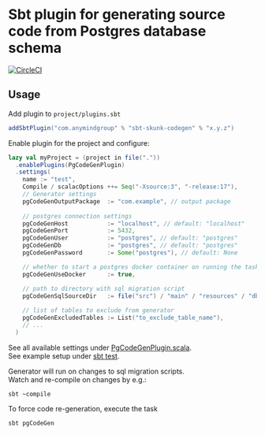 # Sbt plugin for generating source code from Postgres database schema

[![CircleCI](https://dl.circleci.com/status-badge/img/gh/AnyMindGroup/sbt-skunk-codegen/tree/master.svg?style=svg&circle-token=af4c1892eed3931096ecec734e8e318c8cc192a4)](https://dl.circleci.com/status-badge/redirect/gh/AnyMindGroup/sbt-skunk-codegen/tree/master)

## Usage

Add plugin to `project/plugins.sbt`
```scala
addSbtPlugin("com.anymindgroup" % "sbt-skunk-codegen" % "x.y.z")
```

Enable plugin for the project and configure:
```scala
lazy val myProject = (project in file("."))
  .enablePlugins(PgCodeGenPlugin)
  .settings(
    name := "test",
    Compile / scalacOptions ++= Seq("-Xsource:3", "-release:17"),
    // Generator settings
    pgCodeGenOutputPackage  := "com.example", // output package
    
    // postgres connection settings
    pgCodeGenHost           := "localhost", // default: "localhost"
    pgCodeGenPort           := 5432,
    pgCodeGenUser           := "postgres", // default: "postgres"
    pgCodeGenDb             := "postgres", // default: "postgres"
    pgCodeGenPassword       := Some("postgres"), // default: None

    // whether to start a postgres docker container on running the task (default: true)
    pgCodeGenUseDocker      := true,

    // path to directory with sql migration script
    pgCodeGenSqlSourceDir   := file("src") / "main" / "resources" / "db" / "migration",
    
    // list of tables to exclude from generator
    pgCodeGenExcludedTables := List("to_exclude_table_name"),
    // ...
  )
```
See all available settings under [PgCodeGenPlugin.scala](modules/sbt/src/main/scala/com/anymindgroup/sbt/PgCodeGenPlugin.scala).  
See example setup under [sbt test](modules/sbt/src/sbt-test/test/basic).  

Generator will run on changes to sql migration scripts.  
Watch and re-compile on changes by e.g.:
```
sbt ~compile
```

To force code re-generation, execute the task
```
sbt pgCodeGen
```

